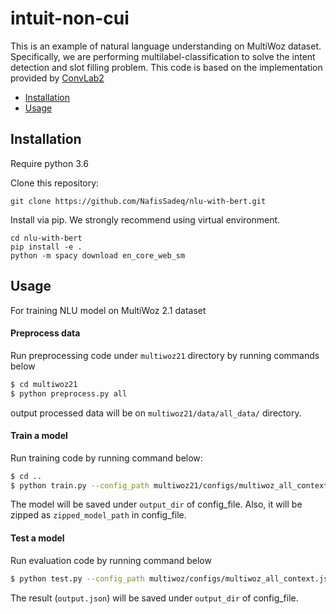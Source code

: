 # intuit-non-cui

This is an example of natural language understanding on MultiWoz dataset. Specifically, we are performing multilabel-classification to solve the intent detection and slot filling problem. This code is based on the implementation provided by [ConvLab2](https://github.com/thu-coai/ConvLab-2.git)

- [Installation](#installation)
- [Usage](#usage)

## Installation

Require python 3.6

Clone this repository:
```
git clone https://github.com/NafisSadeq/nlu-with-bert.git
```

Install via pip. We strongly recommend using virtual environment.
```
cd nlu-with-bert
pip install -e .
python -m spacy download en_core_web_sm
```

## Usage
For training NLU model on MultiWoz 2.1 dataset

#### Preprocess data

Run preprocessing code under `multiwoz21` directory by running commands below

```sh
$ cd multiwoz21
$ python preprocess.py all
```

output processed data will be on `multiwoz21/data/all_data/` directory.

#### Train a model

Run training code by running command below:

```sh
$ cd ..
$ python train.py --config_path multiwoz21/configs/multiwoz_all_context.json
```

The model will be saved under `output_dir` of config_file. Also, it will be zipped as `zipped_model_path` in config_file. 

#### Test a model

Run evaluation code by running command below

```sh
$ python test.py --config_path multiwoz/configs/multiwoz_all_context.json
```

The result (`output.json`) will be saved under `output_dir` of config_file. 




